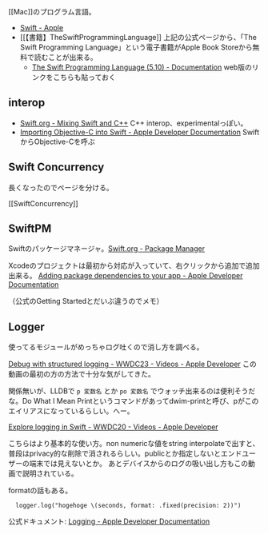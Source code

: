 [[Mac]]のプログラム言語。

- [Swift - Apple](https://www.apple.com/swift/)
- [[【書籍】TheSwiftProgrammingLanguage]]
上記の公式ページから、「The Swift Programming Language」という電子書籍がApple Book Storeから無料で読むことが出来る。
    - [The Swift Programming Language (5.10) - Documentation](https://docs.swift.org/swift-book/documentation/the-swift-programming-language/) web版のリンクをこちらも貼っておく

## interop

- [Swift.org - Mixing Swift and C++](https://www.swift.org/documentation/cxx-interop/) C++ interop、experimentalっぽい。
- [Importing Objective-C into Swift - Apple Developer Documentation](https://developer.apple.com/documentation/swift/importing-objective-c-into-swift) SwiftからObjective-Cを呼ぶ

## Swift Concurrency

長くなったのでページを分ける。

[[SwiftConcurrency]]

## SwiftPM

Swiftのパッケージマネージャ。[Swift.org - Package Manager](https://www.swift.org/documentation/package-manager/)

Xcodeのプロジェクトは最初から対応が入っていて、右クリックから追加で追加出来る。
[Adding package dependencies to your app - Apple Developer Documentation](https://developer.apple.com/documentation/xcode/adding-package-dependencies-to-your-app)

（公式のGetting Startedとだいぶ違うのでメモ）

## Logger

使ってるモジュールがめっちゃログ吐くので消し方を調べる。

[Debug with structured logging - WWDC23 - Videos - Apple Developer](https://developer.apple.com/videos/play/wwdc2023/10226/) この動画の最初の方の方法で十分な気がしてきた。

関係無いが、LLDBで `p 変数名` とか `po 変数名` でウォッチ出来るのは便利そうだな。Do What I Mean Printというコマンドがあってdwim-printと呼び、pがこのエイリアスになっているらしい。へー。

[Explore logging in Swift - WWDC20 - Videos - Apple Developer](https://developer.apple.com/videos/play/wwdc2020/10168/)

こちらはより基本的な使い方。non numericな値をstring interpolateで出すと、普段はprivacy的な削除で消されるらしい。publicとか指定しないとエンドユーザーの端末では見えないとか。
あとデバイスからのログの吸い出し方もこの動画で説明されている。

formatの話もある。

```
  logger.log("hogehoge \(seconds, format: .fixed(precision: 2))")
```

公式ドキュメント: [Logging - Apple Developer Documentation](https://developer.apple.com/documentation/os/logging)